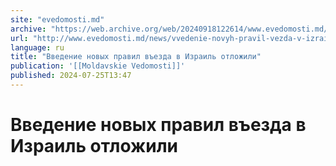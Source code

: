 ```yaml
---
site: "evedomosti.md"
archive: "https://web.archive.org/web/20240918122614/www.evedomosti.md/news/vvedenie-novyh-pravil-vezda-v-izrail-otlozhili"
url: "http://www.evedomosti.md/news/vvedenie-novyh-pravil-vezda-v-izrail-otlozhili"
language: ru
title: "Введение новых правил въезда в Израиль отложили"
publication: '[[Moldavskie Vedomosti]]'
published: 2024-07-25T13:47
---
```


# Введение новых правил въезда в Израиль отложили

